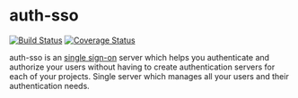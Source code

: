 # auth-sso 

[![Build Status](https://travis-ci.org/iAziz786/auth-sso.svg?branch=master)](https://travis-ci.org/iAziz786/auth-sso) [![Coverage Status](https://coveralls.io/repos/github/iAziz786/auth-sso/badge.svg?branch=master)](https://coveralls.io/github/iAziz786/auth-sso?branch=master)

auth-sso is an [single sign-on][1] server which helps you authenticate and authorize your users without having to create authentication servers for each of your projects. Single server which manages all your users and their authentication needs.

[1]: https://en.wikipedia.org/wiki/Single_sign-on
